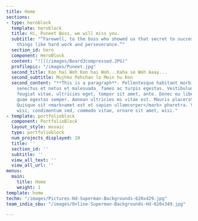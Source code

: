 ```yaml
---
title: Home
sections:
- type: heroblock
  template: heroblock
  title: Hi, Puneet Boss, we will miss you.
  subtitle: "“Farewell, to the boss who showed us that secret to success lies in simple
    things like hard work and perseverance.”"
  section_id: hero
  component: HeroBlock
  content: "![](/images/Board3compressed.JPG)"
  profilepic: "/images/Puneet.jpg"
  second_title: Kon hai Woh Kon hai Woh...Kaha se Woh Aaay...
  second_subtitle: Mujhko Pehchan lo Mein hu Kon
  second_content: "**This is a paragraph**. Pellentesque habitant morbi _tristique
    senectus et netus et malesuada_ fames ac turpis egestas. Vestibulum [tortor quam](https://www.google.com),
    feugiat vitae, ultricies eget, tempor sit amet, ante. Donec eu libero sit amet
    quam egestas semper. Aenean ultricies mi vitae est. Mauris placerat eleifend leo.
    Quisque sit <mark>amet est et sapien ullamcorper</mark> pharetra. Vestibulum erat
    wisi, condimentum sed, commodo vitae, ornare sit amet, wisi."
- template: portfolioblock
  component: PortfolioBlock
  layout_style: mosaic
  type: portfolioblock
  num_projects_displayed: 10
  title: ''
  section_id: ''
  subtitle: ''
  view_all_text: ''
  view_all_url: ''
menus:
  main:
    title: Home
    weight: 1
template: home
techm: "/images/Pictures-Hd-Superman-Backgrounds-620x429.jpg"
team_india_sbu: "/images/Online-Superman-Backgrounds-Hd-620x349.jpg"

---
```

